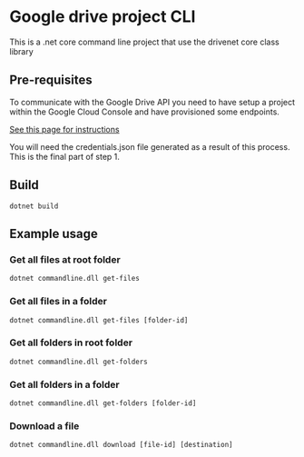 # Google drive project CLI

This is a .net core command line project that use the drivenet core class library

## Pre-requisites
To communicate with the Google Drive API you need to have setup a project within the Google Cloud Console and have provisioned some endpoints.

[See this page for instructions](https://developers.google.com/drive/api/v3/quickstart/nodejs)

You will need the credentials.json file generated as a result of this process. This is the final part of step 1.

## Build
```
dotnet build
```

## Example usage

### Get all files at root folder
```
dotnet commandline.dll get-files
```

### Get all files in a folder
```
dotnet commandline.dll get-files [folder-id]
```

### Get all folders in root folder
```
dotnet commandline.dll get-folders
```

### Get all folders in a folder
```
dotnet commandline.dll get-folders [folder-id]
```

### Download a file
```
dotnet commandline.dll download [file-id] [destination]
```
